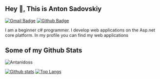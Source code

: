## Hey 👋, This is Anton Sadovskiy
[![Gmail Badge](https://img.shields.io/badge/-antonsaddev@gmail.com-c14438?style=flat&logo=Gmail&logoColor=white&link=mailto:antosci2002@gmail.com)](mailto:antosci2002@gmail.com) [![Github Badge](https://img.shields.io/badge/-Antanidoss-grey?style=flat&logo=github&logoColor=white&link=https://github.com/Antanidoss/)](https://www.github.com/Antanidoss/) <p align='left'>I am a beginner c# programmer. I develop web applications on the Asp.net core platform. In my profile you can find my web applications</p>
## Some of my Github Stats
<p align=left> <img src=https://komarev.com/ghpvc/?username=Antanidoss alt=Antanidoss /> </p>

[![Github stats](https://github-readme-stats.vercel.app/api?username=Antanidoss&show_icons=true&include_all_commits=true)](https://github.com/Antanidoss/github-readme-stats)
[![Top Langs](https://github-readme-stats.vercel.app/api/top-langs/?username=Antanidoss&layout=compact)](https://github.com/Antanidoss/github-readme-stats)
